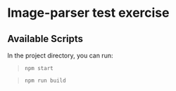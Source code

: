 # Image-parser test exercise

## Available Scripts

In the project directory, you can run:

> `npm start`

> `npm run build`
